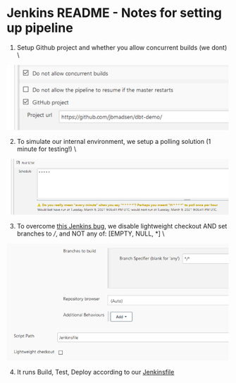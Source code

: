 # Jenkins README - Notes for setting up pipeline

1) Setup Github project and whether you allow concurrent builds (we dont) \
<img src="./images/image_example_url_settings.png" alt="Image of example URL settings" style="width:600px;"/>

2) To simulate our internal environment, we setup a polling solution (1 minute for testing!) \
<img src="./images/image_example_polling.png" alt="Image of example polling" style="width:600px;"/>

3) To overcome [this Jenkins bug](https://stackoverflow.com/questions/46684972/jenkins-throws-java-lang-illegalargumentexception-invalid-refspec-refs-heads), we disable lightweight checkout AND set branches to */*, and NOT any of: [EMPTY, NULL, *] \
<img src="./images/image_bugfixing_branch_and_lightweight.png" alt="Image of example URL settings" style="width:600px;"/>

4) It runs Build, Test, Deploy according to our [Jenkinsfile](./../../Jenkinsfile)

